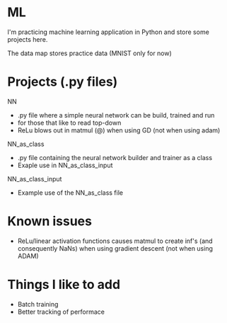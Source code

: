 # ML

I'm practicing machine learning application in Python and store some projects here.

The data map stores practice data (MNIST only for now)

# Projects (.py files)

NN
- .py file where a simple neural network can be build, trained and run
- for those that like to read top-down
- ReLu blows out in matmul (@) when using GD (not when using adam)

NN_as_class
- .py file containing the neural network builder and trainer as a class
- Exaple use in NN_as_class_input

NN_as_class_input
- Example use of the NN_as_class file

# Known issues
- ReLu/linear activation functions causes matmul to create inf's (and consequently NaNs) when using gradient descent (not when using ADAM)

# Things I like to add
- Batch training
- Better tracking of performace
